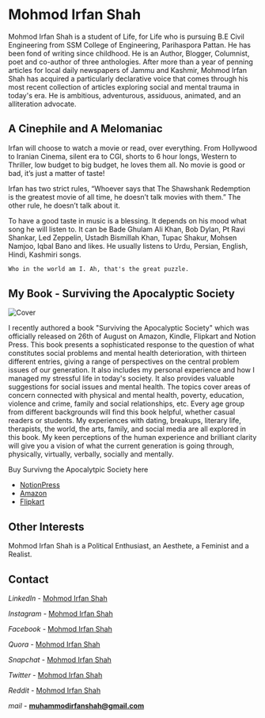 # Mohmod Irfan Shah

Mohmod Irfan Shah is a student of Life, for Life who is pursuing B.E Civil Engineering from SSM College of Engineering, Parihaspora Pattan. He has been fond of writing since childhood. He is an Author, Blogger, Columnist, poet and co-author of three anthologies. After more than a year of penning articles for local daily newspapers of Jammu and Kashmir, Mohmod Irfan Shah has acquired a particularly  declarative  voice that comes through  his most recent collection of articles exploring social and mental trauma in today's era. He is ambitious, adventurous, assiduous, animated, and an alliteration advocate. 

## A Cinephile and A Melomaniac
Irfan will choose to watch a movie or read, over everything. From Hollywood to Iranian Cinema, silent era to CGI, shorts to 6 hour longs, Western to Thriller, low budget to big budget, he loves them all. No movie is good or bad, it’s just a matter of taste!

Irfan has two strict rules, “Whoever says that The Shawshank Redemption is the greatest movie of all time, he doesn’t talk movies with them.” The other rule, he doesn’t talk about it.

To have a good taste in music is a blessing. It depends on his mood what song he will listen to. It can be Bade Ghulam Ali Khan, Bob Dylan, Pt Ravi Shankar, Led Zeppelin, Ustadh Bismillah Khan, Tupac Shakur, Mohsen Namjoo, Iqbal Bano and likes. He usually listens to Urdu, Persian, English, Hindi, Kashmiri songs.

```markdown
Who in the world am I. Ah, that's the great puzzle.
```
## My Book - Surviving the Apocalyptic Society

![Cover](https://m.media-amazon.com/images/I/41uU6ead-2L._SX311_BO1,204,203,200_.jpg")

I recently authored a book "Surviving the Apocalyptic Society" which was officially released on 26th of August on Amazon, Kindle, Flipkart and Notion Press. This book presents a sophisticated response to the question of what constitutes social problems and mental health deterioration, with thirteen different entries, giving a range of perspectives on the central problem issues of our generation. It also includes my personal experience and how I managed my stressful life in today's society. It also provides valuable suggestions for social issues and mental health. The topics cover areas of concern connected with physical and mental health, poverty, education, violence and crime, family and social relationships, etc. Every age group from different backgrounds will find this book helpful, whether casual readers or students. My experiences with dating, breakups, literary life, therapists, the world, the arts, family, and social media are all explored in this book. My keen perceptions of the human experience and brilliant clarity will give you a vision of what the current generation is going through, physically, virtually, verbally, socially and mentally.

Buy Survivng the Apocalytpic Society here

+ [NotionPress](https://notionpress.com/read/surviving-the-apocalyptic-society)
+ [Amazon](https://www.amazon.com/Surviving-Apocalyptic-Society-Mohmod-Irfan/dp/B0B7HSRJ8V/ref=tmm_pap_swatch_0?_encoding=UTF8&qid=1671269037&sr=8-1)
+ [Flipkart](https://www.flipkart.com/search?q=surviving+the+apocalyptic+society&as=on&as-show=on&otracker=AS_Query_OrganicAutoSuggest_1_25_na_na_ps&otracker1=AS_Query_OrganicAutoSuggest_1_25_na_na_ps&as-pos=1&as-type=RECENT&suggestionId=surviving+the+apocalyptic+society&requestId=ce6ed659-fb02-4648-b1e3-9c18b42de514&as-backfill=on)

## Other Interests

Mohmod Irfan Shah is a Political Enthusiast, an Aesthete, a Feminist and a Realist.


## Contact

_LinkedIn_ - [Mohmod Irfan Shah](https://www.linkedin.com/in/mohmod-irfan-shah-4729871bb/)

_Instagram_ - [Mohmod Irfan Shah](https://www.instagram.com/mohmodirfanshah)

_Facebook_ - [Mohmod Irfan Shah](https://www.facebook.com/irfanshah.is919)

_Quora_ - [Mohmod Irfan Shah](https://www.quora.com/profile/Mohmod-Irfan-Shah)

_Snapchat_ - [Mohmod Irfan Shah](https://www.snapchat.com/add/mohmodirfanshah)

_Twitter_ - [Mohmod Irfan Shah](https://twitter.com/mohmodirfanshah) 

_Reddit_ - [Mohmod Irfan Shah](https://www.reddit.com/u/mohmodirfanshah?utm_medium=android_app&utm_source=share)

_mail_ - **muhammodirfanshah@gmail.com**
